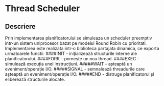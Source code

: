 # Thread Scheduler

## Descriere
Prin implementarea planificatorului se simuleaza un scheduler preemptiv intr-un sistem uniprocesor bazat pe modelul Round Robin cu prioritati. Implementarea este realizata intr-o biblioteca partajata dinamica, ce exporta urmatoarele functii:
####INIT - inițializează structurile interne ale planificatorului.
####FORK - pornește un nou thread.
####EXEC - simulează execuția unei instrucțiuni.
#####WAIT - așteaptă un eveniment/operație I/O.
#####SIGNAL - semnalează threadurile care așteaptă un eveniment/operație I/O.
#####END - distruge planificatorul și eliberează structurile alocate.
